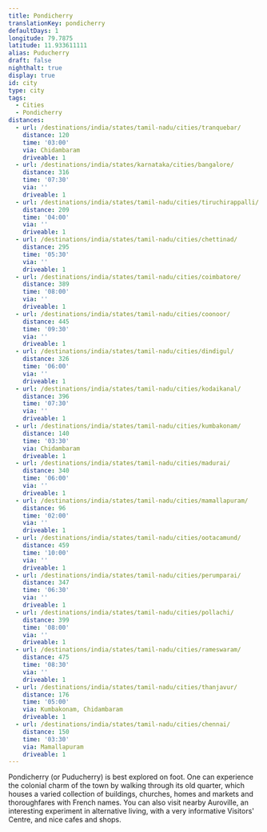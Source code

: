 ```yaml
---
title: Pondicherry
translationKey: pondicherry
defaultDays: 1
longitude: 79.7875
latitude: 11.933611111
alias: Puducherry
draft: false
nighthalt: true
display: true
id: city
type: city
tags:
  - Cities
  - Pondicherry
distances:
  - url: /destinations/india/states/tamil-nadu/cities/tranquebar/
    distance: 120
    time: '03:00'
    via: Chidambaram
    driveable: 1
  - url: /destinations/india/states/karnataka/cities/bangalore/
    distance: 316
    time: '07:30'
    via: ''
    driveable: 1
  - url: /destinations/india/states/tamil-nadu/cities/tiruchirappalli/
    distance: 209
    time: '04:00'
    via: ''
    driveable: 1
  - url: /destinations/india/states/tamil-nadu/cities/chettinad/
    distance: 295
    time: '05:30'
    via: ''
    driveable: 1
  - url: /destinations/india/states/tamil-nadu/cities/coimbatore/
    distance: 389
    time: '08:00'
    via: ''
    driveable: 1
  - url: /destinations/india/states/tamil-nadu/cities/coonoor/
    distance: 445
    time: '09:30'
    via: ''
    driveable: 1
  - url: /destinations/india/states/tamil-nadu/cities/dindigul/
    distance: 326
    time: '06:00'
    via: ''
    driveable: 1
  - url: /destinations/india/states/tamil-nadu/cities/kodaikanal/
    distance: 396
    time: '07:30'
    via: ''
    driveable: 1
  - url: /destinations/india/states/tamil-nadu/cities/kumbakonam/
    distance: 140
    time: '03:30'
    via: Chidambaram
    driveable: 1
  - url: /destinations/india/states/tamil-nadu/cities/madurai/
    distance: 340
    time: '06:00'
    via: ''
    driveable: 1
  - url: /destinations/india/states/tamil-nadu/cities/mamallapuram/
    distance: 96
    time: '02:00'
    via: ''
    driveable: 1
  - url: /destinations/india/states/tamil-nadu/cities/ootacamund/
    distance: 459
    time: '10:00'
    via: ''
    driveable: 1
  - url: /destinations/india/states/tamil-nadu/cities/perumparai/
    distance: 347
    time: '06:30'
    via: ''
    driveable: 1
  - url: /destinations/india/states/tamil-nadu/cities/pollachi/
    distance: 399
    time: '08:00'
    via: ''
    driveable: 1
  - url: /destinations/india/states/tamil-nadu/cities/rameswaram/
    distance: 475
    time: '08:30'
    via: ''
    driveable: 1
  - url: /destinations/india/states/tamil-nadu/cities/thanjavur/
    distance: 176
    time: '05:00'
    via: Kumbakonam, Chidambaram
    driveable: 1
  - url: /destinations/india/states/tamil-nadu/cities/chennai/
    distance: 150
    time: '03:30'
    via: Mamallapuram
    driveable: 1
---
```
























































































































Pondicherry (or Puducherry) is best explored on foot. One can experience the colonial charm of the town by walking through its old quarter, which houses a varied collection of buildings, churches, homes and markets and thoroughfares with French names. You can also visit nearby Auroville, an interesting experiment in alternative living, with a very informative Visitors' Centre, and nice cafes and shops.